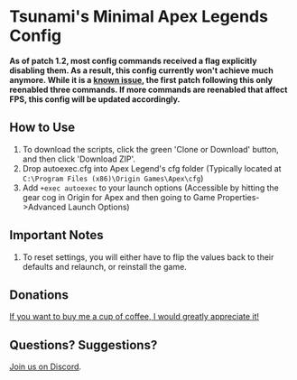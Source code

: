 # Tsunami's Minimal Apex Legends Config

**As of patch 1.2, most config commands received a flag explicitly disabling them. As a result, this config currently won't achieve much anymore. While it is a [known issue](https://www.reddit.com/r/apexlegends/comments/bxbaer/known_issues_post_patch_12/), the first patch following this only reenabled three commands. If more commands are reenabled that affect FPS, this config will be updated accordingly.**

## How to Use
1. To download the scripts, click the green 'Clone or Download' button, and then click 'Download ZIP'.
2. Drop autoexec.cfg into Apex Legend's cfg folder (Typically located at `C:\Program Files (x86)\Origin Games\Apex\cfg`)
3. Add `+exec autoexec` to your launch options (Accessible by hitting the gear cog in Origin for Apex and then going to Game Properties->Advanced Launch Options)

## Important Notes
1. To reset settings, you will either have to flip the values back to their defaults and relaunch, or reinstall the game.

## Donations
[If you want to buy me a cup of coffee, I would greatly appreciate it!](https://www.paypal.me/TsuBTW)

## Questions? Suggestions?
[Join us on Discord](https://discord.gg/2HgNzD9).
